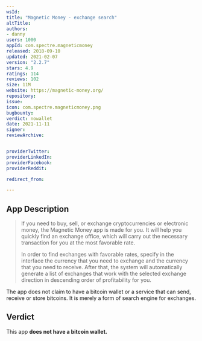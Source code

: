 ```yaml
---
wsId: 
title: "Magnetic Money - exchange search"
altTitle: 
authors:
- danny
users: 1000
appId: com.spectre.magneticmoney
released: 2018-09-10
updated: 2021-02-07
version: "2.2.7"
stars: 4.9
ratings: 114
reviews: 102
size: 11M
website: https://magnetic-money.org/
repository: 
issue: 
icon: com.spectre.magneticmoney.png
bugbounty: 
verdict: nowallet
date: 2021-11-11
signer: 
reviewArchive:


providerTwitter: 
providerLinkedIn: 
providerFacebook: 
providerReddit: 

redirect_from:

---
```



## App Description

> If you need to buy, sell, or exchange cryptocurrencies or electronic money, the Magnetic Money app is made for you. It will help you quickly find an exchange office, which will carry out the necessary transaction for you at the most favorable rate.
>
> In order to find exchanges with favorable rates, specify in the interface the currency that you need to exchange and the currency that you need to receive. After that, the system will automatically generate a list of exchanges that work with the selected exchange direction in descending order of profitability for you.

The app does not claim to have a bitcoin wallet or a service that can send, receive or store bitcoins. It is merely a form of search engine for exchanges.

## Verdict

This app **does not have a bitcoin wallet.**
